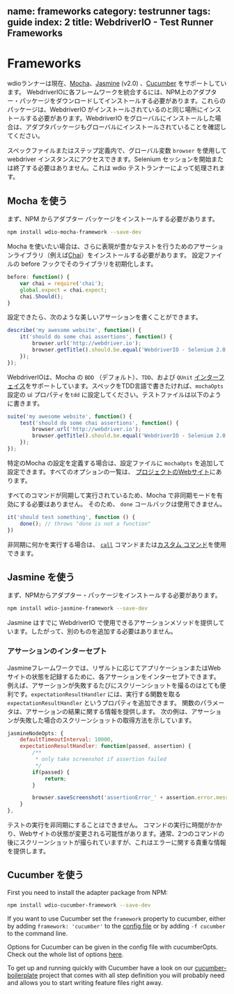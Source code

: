 name: frameworks
category: testrunner
tags: guide
index: 2
title: WebdriverIO - Test Runner Frameworks
---

Frameworks
==========

wdioランナーは現在、[Mocha](http://mochajs.org/)、[Jasmine](http://jasmine.github.io/) (v2.0) 、[Cucumber](https://cucumber.io/)  をサポートしています。 WebdriverIOに各フレームワークを統合するには、NPM上のアダプター・パッケージをダウンロードしてインストールする必要があります。これらのパッケージは、WebdriverIO がインストールされているのと同じ場所にインストールする必要があります。WebdriverIO をグローバルにインストールした場合は、アダプタパッケージもグローバルにインストールされていることを確認してください。

スペックファイルまたはステップ定義内で、グローバル変数 `browser` を使用して webdriver インスタンスにアクセスできます。Selenium セッションを開始または終了する必要はありません。これは wdio テストランナーによって処理されます。

## Mocha を使う

まず、NPM からアダプター パッケージをインストールする必要があります。

```sh
npm install wdio-mocha-framework --save-dev
```

Mocha を使いたい場合は、さらに表現が豊かなテストを行うためのアサーションライブラリ（例えば[Chai](http://chaijs.com)）をインストールする必要があります。 設定ファイルの before フックでそのライブラリを初期化します。

```js
before: function() {
    var chai = require('chai');
    global.expect = chai.expect;
    chai.Should();
}
```

設定できたら、次のような美しいアサーションを書くことができます。

```js
describe('my awesome website', function() {
    it('should do some chai assertions', function() {
        browser.url('http://webdriver.io');
        browser.getTitle().should.be.equal('WebdriverIO - Selenium 2.0 javascript bindings for nodejs');
    });
});
```

WebdriverIOは、Mocha の `BDD` （デフォルト）、`TDD`、および `QUnit` [インターフェイス](https://mochajs.org/#interfaces)をサポートしています。スペックをTDD言語で書きたければ、`mochaOpts` 設定の ui プロパティを`tdd` に設定してください。テストファイルは以下のように書きます。

```js
suite('my awesome website', function() {
    test('should do some chai assertions', function() {
        browser.url('http://webdriver.io');
        browser.getTitle().should.be.equal('WebdriverIO - Selenium 2.0 javascript bindings for nodejs');
    });
});
```

特定のMocha の設定を定義する場合は、設定ファイルに `mochaOpts` を追加して設定できます。すべてのオプションの一覧は、 [プロジェクトのWebサイト](http://mochajs.org/)にあります。

すべてのコマンドが同期して実行されているため、Mocha で非同期モードを有効にする必要はありません。 そのため、 `done` コールバックは使用できません。


```js
it('should test something', function () {
    done(); // throws "done is not a function"
})
```

非同期に何かを実行する場合は、 [`call`](/api/utility/call.html) コマンドまたは[カスタム コマンド](/guide/usage/customcommands.html)を使用できます。

## Jasmine を使う

まず、NPMからアダプター・パッケージをインストールする必要があります。

```sh
npm install wdio-jasmine-framework --save-dev
```

Jasmine はすでに WebdriverIO で使用できるアサーションメソッドを提供しています。したがって、別のものを追加する必要はありません。

### アサーションのインターセプト

Jasmineフレームワークでは、リザルトに応じてアプリケーションまたはWebサイトの状態を記録するために、各アサーションをインターセプトできます。 例えば、アサーションが失敗するたびにスクリーンショットを撮るのはとても便利です。`expectationResultHandler` には、実行する関数を取る `expectationResultHandler` というプロパティを追加できます。 関数のパラメータは、アサーションの結果に関する情報を提供します。 次の例は、アサーションが失敗した場合のスクリーンショットの取得方法を示しています。

```js
jasmineNodeOpts: {
    defaultTimeoutInterval: 10000,
    expectationResultHandler: function(passed, assertion) {
        /**
         * only take screenshot if assertion failed
         */
        if(passed) {
            return;
        }

        browser.saveScreenshot('assertionError_' + assertion.error.message + '.png');
    }
},
```

テストの実行を非同期にすることはできません。 コマンドの実行に時間がかかり、Webサイトの状態が変更される可能性があります。通常、2つのコマンドの後にスクリーンショットが撮られていますが、これはエラーに関する貴重な情報を提供します。

## Cucumber を使う

First you need to install the adapter package from NPM:

```sh
npm install wdio-cucumber-framework --save-dev
```

If you want to use Cucumber set the `framework` property to cucumber, either by adding `framework: 'cucumber'` to the [config file](/guide/testrunner/configurationfile.html) or by adding `-f cucumber` to the command line.

Options for Cucumber can be given in the config file with cucumberOpts. Check out the whole list of options [here](https://github.com/webdriverio/wdio-cucumber-framework#cucumberopts-options).

To get up and running quickly with Cucumber have a look on our [cucumber-boilerplate](https://github.com/webdriverio/cucumber-boilerplate) project that comes with all step definition you will probably need and allows you to start writing feature files right away.
